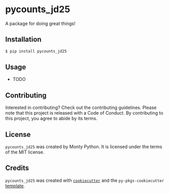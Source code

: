# pycounts_jd25

A package for doing great things!

## Installation

```bash
$ pip install pycounts_jd25
```

## Usage

- TODO

## Contributing

Interested in contributing? Check out the contributing guidelines. Please note that this project is released with a Code of Conduct. By contributing to this project, you agree to abide by its terms.

## License

`pycounts_jd25` was created by Monty Python. It is licensed under the terms of the MIT license.

## Credits

`pycounts_jd25` was created with [`cookiecutter`](https://cookiecutter.readthedocs.io/en/latest/) and the `py-pkgs-cookiecutter` [template](https://github.com/py-pkgs/py-pkgs-cookiecutter).
